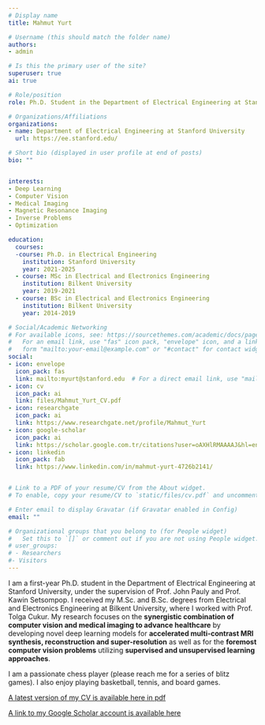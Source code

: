 ```yaml
---
# Display name
title: Mahmut Yurt

# Username (this should match the folder name)
authors:
- admin

# Is this the primary user of the site?
superuser: true
ai: true

# Role/position
role: Ph.D. Student in the Department of Electrical Engineering at Stanford University

# Organizations/Affiliations
organizations:
- name: Department of Electrical Engineering at Stanford University
  url: https://ee.stanford.edu/

# Short bio (displayed in user profile at end of posts)
bio: "" 


interests:
- Deep Learning
- Computer Vision
- Medical Imaging
- Magnetic Resonance Imaging
- Inverse Problems
- Optimization

education:
  courses:
  -course: Ph.D. in Electrical Engineering
    institution: Stanford University
    year: 2021-2025
  - course: MSc in Electrical and Electronics Engineering
    institution: Bilkent University
    year: 2019-2021
  - course: BSc in Electrical and Electronics Engineering
    institution: Bilkent University
    year: 2014-2019

# Social/Academic Networking
# For available icons, see: https://sourcethemes.com/academic/docs/page-builder/#icons
#   For an email link, use "fas" icon pack, "envelope" icon, and a link in the
#   form "mailto:your-email@example.com" or "#contact" for contact widget.
social:
- icon: envelope
  icon_pack: fas
  link: mailto:myurt@stanford.edu  # For a direct email link, use "mailto:test@example.org".
- icon: cv
  icon_pack: ai
  link: files/Mahmut_Yurt_CV.pdf
- icon: researchgate
  icon_pack: ai
  link: https://www.researchgate.net/profile/Mahmut_Yurt
- icon: google-scholar
  icon_pack: ai
  link: https://scholar.google.com.tr/citations?user=oAXHlRMAAAAJ&hl=en
- icon: linkedin
  icon_pack: fab
  link: https://www.linkedin.com/in/mahmut-yurt-4726b2141/


# Link to a PDF of your resume/CV from the About widget.
# To enable, copy your resume/CV to `static/files/cv.pdf` and uncomment the lines below.

# Enter email to display Gravatar (if Gravatar enabled in Config)
email: ""

# Organizational groups that you belong to (for People widget)
#   Set this to `[]` or comment out if you are not using People widget.
# user_groups:
# - Researchers
#- Visitors
---
```

I am a first-year Ph.D. student in the Department of Electrical Engineering at Stanford University, under the supervision of Prof. John Pauly and Prof. Kawin Setsompop. I received my M.Sc. and B.Sc. degrees from Electrical and Electronics Engineering at Bilkent University, where I worked with Prof. Tolga Cukur. My research focuses on the **synergistic combination of computer vision and medical imaging to advance healthcare** by developing novel deep learning models for **accelerated multi-contrast MRI synthesis, reconstruction and super-resolution** as well as for the **foremost computer vision problems** utilizing **supervised and unsupervised learning approaches**.


I am a passionate chess player (please reach me for a series of blitz games). I also enjoy playing basketball, tennis, and board games.

[A latest version of my CV is available here in pdf](files/Mahmut_Yurt_CV.pdf)

[A link to my Google Scholar account is available here](https://scholar.google.com.tr/citations?user=oAXHlRMAAAAJ&hl=en)


